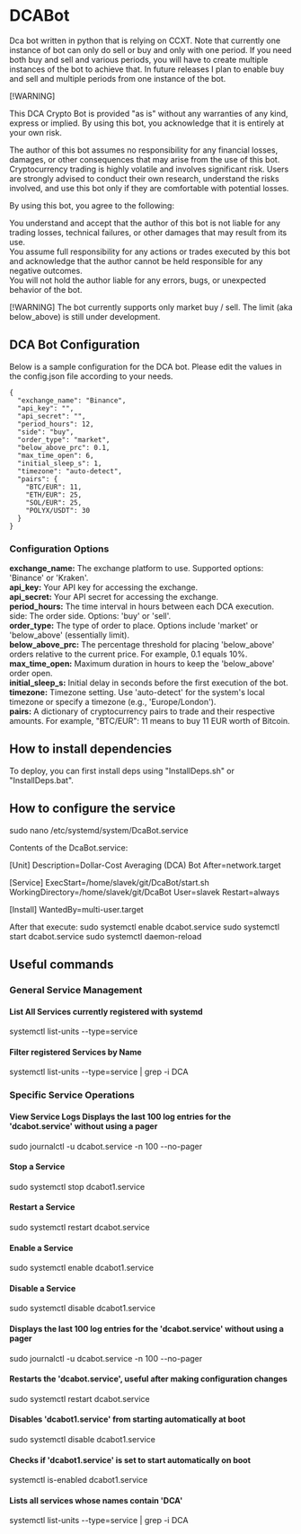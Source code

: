 # DCABot
Dca bot written in python that is relying on CCXT. Note that currently one instance of bot can only do sell or buy and only with one period. If you need both buy and sell and various periods, you will have to create multiple instances of the bot to achieve that. In future releases I plan to enable buy and sell and multiple periods from one instance of the bot.

[!WARNING]

This DCA Crypto Bot is provided "as is" without any warranties of any kind, express or implied. By using this bot, you acknowledge that it is entirely at your own risk.

The author of this bot assumes no responsibility for any financial losses, damages, or other consequences that may arise from the use of this bot. Cryptocurrency trading is highly volatile and involves significant risk. Users are strongly advised to conduct their own research, understand the risks involved, and use this bot only if they are comfortable with potential losses.

By using this bot, you agree to the following:

You understand and accept that the author of this bot is not liable for any trading losses, technical failures, or other damages that may result from its use.  
You assume full responsibility for any actions or trades executed by this bot and acknowledge that the author cannot be held responsible for any negative outcomes.  
You will not hold the author liable for any errors, bugs, or unexpected behavior of the bot.  

[!WARNING]
The bot currently supports only market buy / sell. The limit (aka below_above) is still under development.

## DCA Bot Configuration
Below is a sample configuration for the DCA bot. Please edit the values in the config.json file according to your needs.
```
{
  "exchange_name": "Binance",
  "api_key": "",
  "api_secret": "",
  "period_hours": 12,
  "side": "buy",
  "order_type": "market",
  "below_above_prc": 0.1,
  "max_time_open": 6,
  "initial_sleep_s": 1,
  "timezone": "auto-detect",
  "pairs": {
    "BTC/EUR": 11,
    "ETH/EUR": 25,
    "SOL/EUR": 25,
    "POLYX/USDT": 30
  }
}
```

### Configuration Options
**exchange_name:** The exchange platform to use. Supported options: 'Binance' or 'Kraken'.  
**api_key:** Your API key for accessing the exchange.  
**api_secret:** Your API secret for accessing the exchange.  
**period_hours:** The time interval in hours between each DCA execution.  
side: The order side. Options: 'buy' or 'sell'.  
**order_type:** The type of order to place. Options include 'market' or 'below_above' (essentially limit).  
**below_above_prc:** The percentage threshold for placing 'below_above' orders relative to the current price. For example, 0.1 equals 10%.  
**max_time_open:** Maximum duration in hours to keep the 'below_above' order open.  
**initial_sleep_s:** Initial delay in seconds before the first execution of the bot.  
**timezone:** Timezone setting. Use 'auto-detect' for the system's local timezone or specify a timezone (e.g., 'Europe/London').  
**pairs:** A dictionary of cryptocurrency pairs to trade and their respective amounts. For example, "BTC/EUR": 11 means to buy 11 EUR worth of Bitcoin.  


## How to install dependencies
To deploy, you can first install deps using "InstallDeps.sh" or "InstallDeps.bat".

## How to configure the service
sudo nano /etc/systemd/system/DcaBot.service

Contents of the DcaBot.service:

[Unit]
Description=Dollar-Cost Averaging (DCA) Bot
After=network.target

[Service]
ExecStart=/home/slavek/git/DcaBot/start.sh
WorkingDirectory=/home/slavek/git/DcaBot
User=slavek
Restart=always

[Install]
WantedBy=multi-user.target

After that execute:
sudo systemctl enable dcabot.service
sudo systemctl start dcabot.service
sudo systemctl daemon-reload

## Useful commands
### General Service Management
#### List All Services currently registered with systemd
systemctl list-units --type=service
#### Filter registered Services by Name 
systemctl list-units --type=service | grep -i DCA

### Specific Service Operations
#### View Service Logs Displays the last 100 log entries for the 'dcabot.service' without using a pager
sudo journalctl -u dcabot.service -n 100 --no-pager
#### Stop a Service 
sudo systemctl stop dcabot1.service
#### Restart a Service 
sudo systemctl restart dcabot.service
#### Enable a Service
sudo systemctl enable dcabot1.service
#### Disable a Service 
sudo systemctl disable dcabot1.service
#### Displays the last 100 log entries for the 'dcabot.service' without using a pager
sudo journalctl -u dcabot.service -n 100 --no-pager
#### Restarts the 'dcabot.service', useful after making configuration changes
sudo systemctl restart dcabot.service
#### Disables 'dcabot1.service' from starting automatically at boot
sudo systemctl disable dcabot1.service
#### Checks if 'dcabot1.service' is set to start automatically on boot
systemctl is-enabled dcabot1.service
#### Lists all services whose names contain 'DCA'
systemctl list-units --type=service | grep -i DCA
